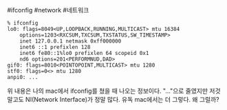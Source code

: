#ifconfig #network #네트워크 

```
% ifconfig
lo0: flags=8049<UP,LOOPBACK,RUNNING,MULTICAST> mtu 16384
	options=1203<RXCSUM,TXCSUM,TXSTATUS,SW_TIMESTAMP>
	inet 127.0.0.1 netmask 0xff000000 
	inet6 ::1 prefixlen 128 
	inet6 fe80::1%lo0 prefixlen 64 scopeid 0x1 
	nd6 options=201<PERFORMNUD,DAD>
gif0: flags=8010<POINTOPOINT,MULTICAST> mtu 1280
stf0: flags=0<> mtu 1280
anpi0: ...
```

위 내용은 나의 mac에서 ifconfig를 쳤을 때 나오는 정보이다. "..."으로 줄였지만 저것 말고도 NI(Network Interface)가 정말 많다. 유독 mac에서는 더 그렇다. 왜 그럴까?

